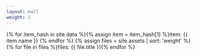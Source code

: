 ```yaml
---
layout: null
weight: 2
---
```

{% for item_hash in site.data %}{% assign item = item_hash[1] %}item: {{ item.name }} {% endfor %}
{% assign files = site.assets | sort: 'weight' %}{% for file in files %}files: {{ file.title }}{% endfor %}
